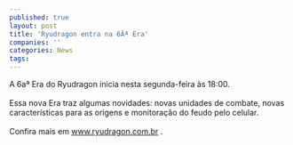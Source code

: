 ```yaml
---
published: true
layout: post
title: 'Ryudragon entra na 6Âª Era'
companies: ''
categories: News
tags: 
---
```

A 6aª Era do Ryudragon
 inicia nesta segunda-feira às 18:00.<br /><br />Essa nova Era traz algumas novidades: novas unidades de combate, novas características para as origens e monitoração do feudo pelo celular.<br /><br />Confira mais em <a href="http://www.ryudragon.com.br" target="_blank">www.ryudragon.com.br</a>
.
